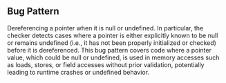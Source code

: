 ## Bug Pattern

Dereferencing a pointer when it is null or undefined. In particular, the checker detects cases where a pointer is either explicitly known to be null or remains undefined (i.e., it has not been properly initialized or checked) before it is dereferenced. This bug pattern covers code where a pointer value, which could be null or undefined, is used in memory accesses such as loads, stores, or field accesses without prior validation, potentially leading to runtime crashes or undefined behavior.
